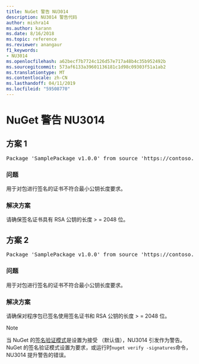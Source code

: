 ```yaml
---
title: NuGet 警告 NU3014
description: NU3014 警告代码
author: mishra14
ms.author: karann
ms.date: 8/16/2018
ms.topic: reference
ms.reviewer: anangaur
f1_keywords:
- NU3014
ms.openlocfilehash: a62becf7b7724c126d57e717a48b4c35b952492b
ms.sourcegitcommit: 573af6133a39601136181c1d98c09303f51a1ab2
ms.translationtype: MT
ms.contentlocale: zh-CN
ms.lasthandoff: 04/11/2019
ms.locfileid: "59508770"
---
```

# <a name="nuget-warning-nu3014"></a>NuGet 警告 NU3014

## <a name="scenario-1"></a>方案 1

<pre>Package 'SamplePackage v1.0.0' from source 'https://contoso.com/index.json': The signing certificate does not meet a minimum public key length requirement.</pre>

### <a name="issue"></a>问题

用于对包进行签名的证书不符合最小公钥长度要求。


### <a name="solution"></a>解决方案

请确保签名证书具有 RSA 公钥的长度 > = 2048 位。



## <a name="scenario-2"></a>方案 2

<pre>Package 'SamplePackage v1.0.0' from source 'https://contoso.com/index.json': The primary signature's certificate does not meet a minimum public key length requirement.</pre>

### <a name="issue"></a>问题

用于对包进行签名的证书不符合最小公钥长度要求。


### <a name="solution"></a>解决方案

请确保对程序包已签名使用签名证书和 RSA 公钥的长度 > = 2048 位。


> [!Note]
> 当 NuGet 的[签名验证模式](https://docs.microsoft.com/en-us/nuget/consume-packages/installing-signed-packages#configure-package-signature-requirements)是设置为接受 （默认值），NU3014 引发作为警告。 NuGet 的签名验证模式设置为要求，或运行时`nuget verify -signatures`命令，NU3014 提升警告的错误。 
